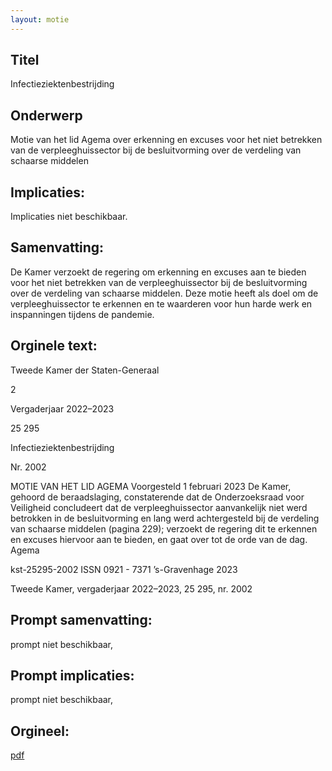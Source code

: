 ```yaml
---
layout: motie
---
```

## Titel
Infectieziektenbestrijding
## Onderwerp
Motie van het lid Agema over erkenning en excuses voor het niet betrekken van de verpleeghuissector bij de besluitvorming over de verdeling van schaarse middelen
## Implicaties:
Implicaties niet beschikbaar.
## Samenvatting:

De Kamer verzoekt de regering om erkenning en excuses aan te bieden voor het niet betrekken van de verpleeghuissector bij de besluitvorming over de verdeling van schaarse middelen. Deze motie heeft als doel om de verpleeghuissector te erkennen en te waarderen voor hun harde werk en inspanningen tijdens de pandemie.
## Orginele text:


Tweede Kamer der Staten-Generaal

2

Vergaderjaar 2022–2023

25 295

Infectieziektenbestrijding

Nr. 2002

MOTIE VAN HET LID AGEMA
Voorgesteld 1 februari 2023
De Kamer,
gehoord de beraadslaging,
constaterende dat de Onderzoeksraad voor Veiligheid concludeert dat de
verpleeghuissector aanvankelijk niet werd betrokken in de besluitvorming
en lang werd achtergesteld bij de verdeling van schaarse middelen
(pagina 229);
verzoekt de regering dit te erkennen en excuses hiervoor aan te bieden,
en gaat over tot de orde van de dag.
Agema

kst-25295-2002
ISSN 0921 - 7371
’s-Gravenhage 2023

Tweede Kamer, vergaderjaar 2022–2023, 25 295, nr. 2002


## Prompt samenvatting:
prompt niet beschikbaar,

## Prompt implicaties:
prompt niet beschikbaar,
## Orgineel:
[pdf](https://gegevensmagazijn.tweedekamer.nl/OData/v4/2.0/Document(ae2d0174-8611-4269-bfb2-f7ac55125774)/resource)
